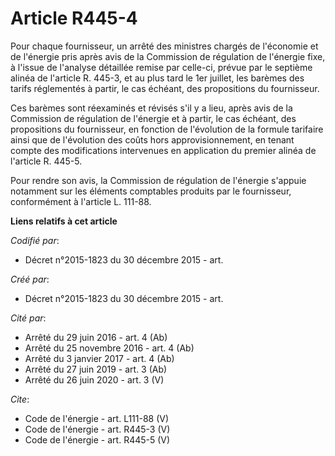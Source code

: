 # Article R445-4

Pour chaque fournisseur, un arrêté des ministres chargés de l'économie et de l'énergie pris après avis de la Commission de
régulation de l'énergie fixe, à l'issue de l'analyse détaillée remise par celle-ci, prévue par le septième alinéa de
l'article R. 445-3, et au plus tard le 1er juillet, les barèmes des tarifs réglementés à partir, le cas échéant, des
propositions du fournisseur. 

Ces barèmes sont réexaminés et révisés s'il y a lieu, après avis de la Commission de régulation de l'énergie et à partir, le
cas échéant, des propositions du fournisseur, en fonction de l'évolution de la formule tarifaire ainsi que de l'évolution des
coûts hors approvisionnement, en tenant compte des modifications intervenues en application du premier alinéa de l'article R.
445-5. 

Pour rendre son avis, la Commission de régulation de l'énergie s'appuie notamment sur les éléments comptables produits par le
fournisseur, conformément à l'article L. 111-88.

**Liens relatifs à cet article**

_Codifié par_:

  - Décret n°2015-1823 du 30 décembre 2015 - art.

_Créé par_:

  - Décret n°2015-1823 du 30 décembre 2015 - art.

_Cité par_:

  - Arrêté du 29 juin 2016 - art. 4 (Ab)
  - Arrêté du 25 novembre 2016 - art. 4 (Ab)
  - Arrêté du 3 janvier 2017 - art. 4 (Ab)
  - Arrêté du 27 juin 2019 - art. 3 (Ab)
  - Arrêté du 26 juin 2020 - art. 3 (V)

_Cite_:

  - Code de l'énergie - art. L111-88 (V)
  - Code de l'énergie - art. R445-3 (V)
  - Code de l'énergie - art. R445-5 (V)
